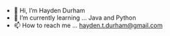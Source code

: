 - 👋 Hi, I’m Hayden Durham
- 🌱 I’m currently learning ... Java and Python
- 📫 How to reach me ... hayden.t.durham@gmail.com

<!---
hdurham99/hdurham99 is a ✨ special ✨ repository because its `README.md` (this file) appears on your GitHub profile.
You can click the Preview link to take a look at your changes.
--->
